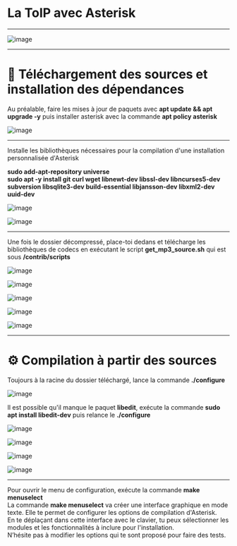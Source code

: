 # La ToIP avec Asterisk   
___

![image](https://github.com/techerbeatrice/La-ToIP_avec_Asterisk/assets/138071140/77933219-1740-4d3a-8592-f8cf1ce1bfa0)

____

#  🔬 Téléchargement des sources et installation des dépendances       

Au préalable, faire les mises à jour de paquets avec **apt update && apt upgrade -y** puis installer asterisk avec la commande **apt policy asterisk**    

![image](https://github.com/techerbeatrice/La-ToIP_avec_Asterisk/assets/138071140/d1134d21-8816-4429-8edf-9f6105730f59)

___

Installe les bibliothèques nécessaires pour la compilation d'une installation personnalisée d'Asterisk   

**sudo add-apt-repository universe**  
**sudo apt -y install git curl wget libnewt-dev libssl-dev libncurses5-dev subversion libsqlite3-dev build-essential libjansson-dev libxml2-dev  uuid-dev**   

![image](https://github.com/techerbeatrice/La-ToIP_avec_Asterisk/assets/138071140/035cfd1b-ec57-4b2e-ae69-1fc3cb5ad8ea)

![image](https://github.com/techerbeatrice/La-ToIP_avec_Asterisk/assets/138071140/f1ad8840-e65b-44ce-b694-962204242b2b)

____     

Une fois le dossier décompressé, place-toi dedans et télécharge les bibliothèques de codecs en exécutant le script **get_mp3_source.sh** qui est sous **/contrib/scripts**      

![image](https://github.com/techerbeatrice/La-ToIP_avec_Asterisk/assets/138071140/a70a0c8c-e291-4d28-9b04-b886cf0bb59b)

![image](https://github.com/techerbeatrice/La-ToIP_avec_Asterisk/assets/138071140/a8eb198f-8ed8-4018-b4b3-cff5ba43b0e4)

![image](https://github.com/techerbeatrice/La-ToIP_avec_Asterisk/assets/138071140/2c16ecef-edce-43f7-ac23-4bb9620096cb)

![image](https://github.com/techerbeatrice/La-ToIP_avec_Asterisk/assets/138071140/e5d40d99-fa88-467d-b9d0-95b032abbdfc)

![image](https://github.com/techerbeatrice/La-ToIP_avec_Asterisk/assets/138071140/779f7ece-7db3-485a-8556-cb08f97ea2d2)

___

#  ⚙️ Compilation à partir des sources   

Toujours à la racine du dossier téléchargé, lance la commande **./configure**   

![image](https://github.com/techerbeatrice/La-ToIP_avec_Asterisk/assets/138071140/37cb62bc-5064-475d-af97-226e0cf1c935)

Il est possible qu'il manque le paquet **libedit**, exécute la commande **sudo apt install libedit-dev** puis relance le **./configure**     

![image](https://github.com/techerbeatrice/La-ToIP_avec_Asterisk/assets/138071140/28e0f195-cfb2-4dc7-a2bf-6b81bd97fce9) 

![image](https://github.com/techerbeatrice/La-ToIP_avec_Asterisk/assets/138071140/81f1157e-889d-4e1a-aa07-39889f1c950c)

![image](https://github.com/techerbeatrice/La-ToIP_avec_Asterisk/assets/138071140/3560a6d1-e433-4059-b9ef-9a3e24c3fe2a)

![image](https://github.com/techerbeatrice/La-ToIP_avec_Asterisk/assets/138071140/02f6eaa5-d010-4f11-bcef-f11eff415729)

____    

Pour ouvrir le menu de configuration, exécute la commande **make menuselect**      
La commande **make menuselect** va créer une interface graphique en mode texte. Elle te permet de configurer les options de compilation d'Asterisk.   
En te déplaçant dans cette interface avec le clavier, tu peux sélectionner les modules et les fonctionnalités à inclure pour l'installation.   
N’hésite pas à modifier les options qui te sont proposé pour faire des tests.    

